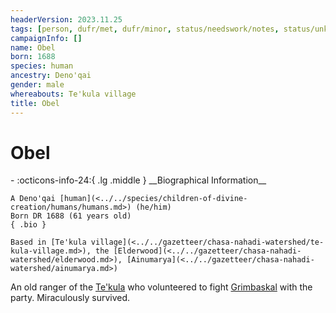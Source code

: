 ```yaml
---
headerVersion: 2023.11.25
tags: [person, dufr/met, dufr/minor, status/needswork/notes, status/unknown]
campaignInfo: []
name: Obel
born: 1688
species: human
ancestry: Deno'qai
gender: male
whereabouts: Te'kula village
title: Obel
---
```

# Obel
<div class="grid cards ext-narrow-margin ext-one-column" markdown>
- :octicons-info-24:{ .lg .middle } __Biographical Information__

    A Deno'qai [human](<../../species/children-of-divine-creation/humans/humans.md>) (he/him)  
    Born DR 1688 (61 years old)  
    { .bio }

    Based in [Te'kula village](<../../gazetteer/chasa-nahadi-watershed/te-kula-village.md>), the [Elderwood](<../../gazetteer/chasa-nahadi-watershed/elderwood.md>), [Ainumarya](<../../gazetteer/chasa-nahadi-watershed/ainumarya.md>)
</div>


An old ranger of the [Te'kula](<../../groups/deno-qai-tribes/te-kula.md>) who volunteered to fight [Grimbaskal](<../other-nonhumans/mezzar.md>) with the party. Miraculously survived. 
